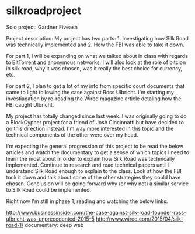 # silkroadproject

Solo project: Gardner Fiveash

Project description: My project has two parts: 1. Investigating how Silk Road was technically implemented and 2. How the FBI was able to take it down. 

For part 1, I will be expanding on what we talked about in class with regards to BitTorrent and anonymous networks. I will also look at the role of bitcion in silk road, why it was chosen, was it really the best choice for currency, etc. 

For part 2, I plan to get a lot of my info from specific court documents that came to light following the case against Ross Ulbricht. I'm starting my investiagation by re-reading the Wired magazine article detaling how the FBI caught Ulbricht. 

My project has totally changed since last week. I was originally going to do a BlockCypher project for a friend of Josh Cincinnatti but have decided to go this direction instead. I'm way more interested in this topic and the technical components of the other were over my head. 

I'm expecting the general progression of this project to be read the below articles and watch the documentary to get a sense of which topics I need to learn the most about in order to explain how Silk Road was technically implemented. Continue to research and read technical papers until I understand Silk Road enough to explain to the class. Look at how the FBI took it down and talk about some of the other strategies they could have chosen. Conclusion will be going forward why (or why not) a similar service to Silk Road could be implemented. 

Right now I'm still in phase 1, reading and watching the below links. 

http://www.businessinsider.com/the-case-against-silk-road-founder-ross-ulbricht-was-unprecedented-2015-5
http://www.wired.com/2015/04/silk-road-1/
documentary: deep web
